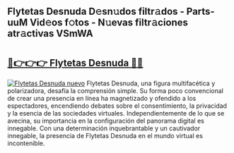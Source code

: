 ## Flytetas Desnuda D𝚎sn𝚞dos filtr𝚊dos - Parts-uuM Vid𝚎os f𝚘tos - N𝚞evas filtr𝚊ciones atr𝚊ctivas VSmWA

# <h2><a href="http://mb64dka.tromn.icu/?c=Flytetas+Desnuda">🔗👉👉👉 Flytetas Desnuda 🔗🔗</a></h2>

[![Flytetas Desnuda nuevo](https://i.imgur.com/pEAQMta.gif)](http://mb64dka.tromn.icu/?c=Flytetas+Desnuda)
Flytetas Desnuda, una figura multifacética y polarizadora, desafía la comprensión simple. Su forma poco convencional de crear una presencia en línea ha magnetizado y ofendido a los espectadores, encendiendo debates sobre el consentimiento, la privacidad y la esencia de las sociedades virtuales. Independientemente de lo que se avecina, su importancia en la configuración del panorama digital es innegable. Con una determinación inquebrantable y un cautivador innegable, la presencia de Flytetas Desnuda en el mundo virtual es incontenible.
